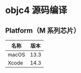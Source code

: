 # objc4 源码编译

## Platform（M 系列芯片）

| 名称  | 版本 |
| ----- | ---- |
| macOS | 13.3 |
| Xcode | 14.3 |

